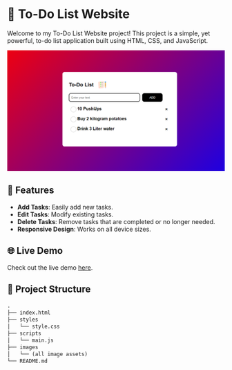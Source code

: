 
# 📝 To-Do List Website

Welcome to my To-Do List Website project! This project is a simple, yet powerful, to-do list application built using HTML, CSS, and JavaScript. 

![To-Do List](todo-image.png)

## 🌟 Features

- **Add Tasks**: Easily add new tasks.
- **Edit Tasks**: Modify existing tasks.
- **Delete Tasks**: Remove tasks that are completed or no longer needed.
- **Responsive Design**: Works on all device sizes.

## 🌐 Live Demo

Check out the live demo [here](https://helloiamraju.github.io/ToDo-list/
).

## 📂 Project Structure

```plaintext
.
├── index.html
├── styles
│   └── style.css
├── scripts
│   └── main.js
├── images
│   └── (all image assets)
└── README.md

